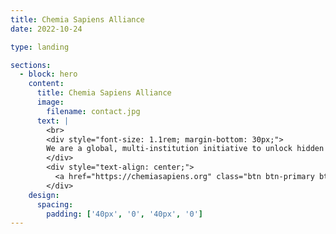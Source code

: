 ```yaml
---
title: Chemia Sapiens Alliance
date: 2022-10-24

type: landing

sections:
  - block: hero
    content:
      title: Chemia Sapiens Alliance
      image:
        filename: contact.jpg
      text: |
        <br>
        <div style="font-size: 1.1rem; margin-bottom: 30px;">
        We are a global, multi-institution initiative to unlock hidden value of legacy scientific data into structured, interoperable knowledge
        </div>
        <div style="text-align: center;">
          <a href="https://chemiasapiens.org" class="btn btn-primary btn-lg" target="_blank" rel="noopener" style="padding: 12px 30px; font-size: 1.1rem;">Find out more</a>
        </div>
    design:
      spacing:
        padding: ['40px', '0', '40px', '0']
---
```

